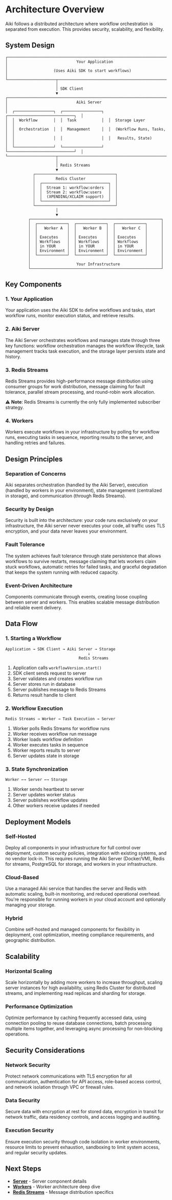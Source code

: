 # Architecture Overview

Aiki follows a distributed architecture where workflow orchestration is separated from execution. This provides security, scalability, and flexibility.

## System Design

```
┌─────────────────────────────────────────────────────────────────────────────┐
│                              Your Application                               │
│                    (Uses Aiki SDK to start workflows)                       │
└─────────────────────┬───────────────────────────────────────────────────────┘
                      │
                      │ SDK Client
                      ▼
┌─────────────────────────────────────────────────────────────────────────────┐
│                              Aiki Server                                    │
│  ┌─────────────────┐  ┌─────────────────┐  ┌─────────────────────────────┐  │
│  │  Workflow       │  │  Task           │  │  Storage Layer              │  │
│  │  Orchestration  │  │  Management     │  │  (Workflow Runs, Tasks,     │  │
│  │                 │  │                 │  │   Results, State)           │  │
│  └─────────────────┘  └─────────────────┘  └─────────────────────────────┘  │
└─────────────────────┬───────────────────────────────────────────────────────┘
                      │
                      │ Redis Streams
                      ▼
            ┌───────────────────────────────────┐
            │         Redis Cluster             │
            │  ┌─────────────────────────────┐  │
            │  │  Stream 1: workflow:orders  │  │
            │  │  Stream 2: workflow:users   │  │
            │  │  (XPENDING/XCLAIM support)  │  │
            │  └─────────────────────────────┘  │
            └───────────────────────────────────┘
                      │
                      ▼
          ┌─────────────────────────────────────────────────────────┐
          │  ┌─────────────┐  ┌─────────────┐  ┌─────────────┐      │
          │  │   Worker A  │  │   Worker B  │  │   Worker C  │      │
          │  │             │  │             │  │             │      │
          │  │ Executes    │  │ Executes    │  │ Executes    │      │
          │  │ Workflows   │  │ Workflows   │  │ Workflows   │      │
          │  │ in YOUR     │  │ in YOUR     │  │ in YOUR     │      │
          │  │ Environment │  │ Environment │  │ Environment │      │
          │  └─────────────┘  └─────────────┘  └─────────────┘      │
          │                                                         │
          │                    Your Infrastructure                  │
          └─────────────────────────────────────────────────────────┘
```

## Key Components

### 1. Your Application

Your application uses the Aiki SDK to define workflows and tasks, start workflow runs, monitor execution status, and retrieve results.

### 2. Aiki Server

The Aiki Server orchestrates workflows and manages state through three key functions: workflow orchestration manages the workflow lifecycle, task management tracks task execution, and the storage layer persists state and history.

### 3. Redis Streams

Redis Streams provides high-performance message distribution using consumer groups for work distribution, message claiming for fault tolerance, parallel stream processing, and round-robin work allocation.

⚠️ **Note**: Redis Streams is currently the only fully implemented subscriber strategy.

### 4. Workers

Workers execute workflows in your infrastructure by polling for workflow runs, executing tasks in sequence, reporting results to the server, and handling retries and failures.

## Design Principles

### Separation of Concerns

Aiki separates orchestration (handled by the Aiki Server), execution (handled by workers in your environment), state management (centralized in storage), and communication (through Redis Streams).

### Security by Design

Security is built into the architecture: your code runs exclusively on your infrastructure, the Aiki server never executes your code, all traffic uses TLS encryption, and your data never leaves your environment.

### Fault Tolerance

The system achieves fault tolerance through state persistence that allows workflows to survive restarts, message claiming that lets workers claim stuck workflows, automatic retries for failed tasks, and graceful degradation that keeps the system running with reduced capacity.

### Event-Driven Architecture

Components communicate through events, creating loose coupling between server and workers. This enables scalable message distribution and reliable event delivery.

## Data Flow

### 1. Starting a Workflow

```
Application → SDK Client → Aiki Server → Storage
                                    ↓
                                Redis Streams
```

1. Application calls `workflowVersion.start()`
2. SDK client sends request to server
3. Server validates and creates workflow run
4. Server stores run in database
5. Server publishes message to Redis Streams
6. Returns result handle to client

### 2. Workflow Execution

```
Redis Streams → Worker → Task Execution → Server
```

1. Worker polls Redis Streams for workflow runs
2. Worker receives workflow run message
3. Worker loads workflow definition
4. Worker executes tasks in sequence
5. Worker reports results to server
6. Server updates state in storage

### 3. State Synchronization

```
Worker ←→ Server ←→ Storage
```

1. Worker sends heartbeat to server
2. Server updates worker status
3. Server publishes workflow updates
4. Other workers receive updates if needed

## Deployment Models

### Self-Hosted

Deploy all components in your infrastructure for full control over deployment, custom security policies, integration with existing systems, and no vendor lock-in. This requires running the Aiki Server (Docker/VM), Redis for streams, PostgreSQL for storage, and workers in your infrastructure.

### Cloud-Based

Use a managed Aiki service that handles the server and Redis with automatic scaling, built-in monitoring, and reduced operational overhead. You're responsible for running workers in your cloud account and optionally managing your storage.

### Hybrid

Combine self-hosted and managed components for flexibility in deployment, cost optimization, meeting compliance requirements, and geographic distribution.

## Scalability

### Horizontal Scaling

Scale horizontally by adding more workers to increase throughput, scaling server instances for high availability, using Redis Cluster for distributed streams, and implementing read replicas and sharding for storage.

### Performance Optimization

Optimize performance by caching frequently accessed data, using connection pooling to reuse database connections, batch processing multiple items together, and leveraging async processing for non-blocking operations.

## Security Considerations

### Network Security

Protect network communications with TLS encryption for all communication, authentication for API access, role-based access control, and network isolation through VPC or firewall rules.

### Data Security

Secure data with encryption at rest for stored data, encryption in transit for network traffic, data residency controls, and access logging and auditing.

### Execution Security

Ensure execution security through code isolation in worker environments, resource limits to prevent exhaustion, sandboxing to limit system access, and regular security updates.

## Next Steps

- **[Server](./server.md)** - Server component details
- **[Workers](./workers.md)** - Worker architecture deep dive
- **[Redis Streams](./redis-streams.md)** - Message distribution specifics
